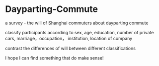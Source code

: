 # Dayparting-Commute
a survey - the will of Shanghai commuters about dayparting commute

classify participants according to sex, age, education, number of private cars, marriage，occupation， institution, location of company 

contrast the differences of will between different classifications 

I hope I can find something that do make sense!
